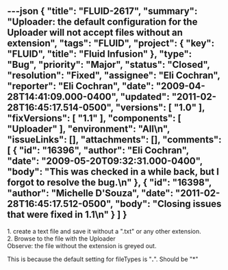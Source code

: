---json
{
  "title": "FLUID-2617",
  "summary": "Uploader: the default configuration for the Uploader will not accept files without an extension",
  "tags": "FLUID",
  "project": {
    "key": "FLUID",
    "title": "Fluid Infusion"
  },
  "type": "Bug",
  "priority": "Major",
  "status": "Closed",
  "resolution": "Fixed",
  "assignee": "Eli Cochran",
  "reporter": "Eli Cochran",
  "date": "2009-04-28T14:41:09.000-0400",
  "updated": "2011-02-28T16:45:17.514-0500",
  "versions": [
    "1.0"
  ],
  "fixVersions": [
    "1.1"
  ],
  "components": [
    "Uploader"
  ],
  "environment": "All\n",
  "issueLinks": [],
  "attachments": [],
  "comments": [
    {
      "id": "16396",
      "author": "Eli Cochran",
      "date": "2009-05-20T09:32:31.000-0400",
      "body": "This was checked in a while back, but I forgot to resolve the bug.\n"
    },
    {
      "id": "16398",
      "author": "Michelle D'Souza",
      "date": "2011-02-28T16:45:17.512-0500",
      "body": "Closing issues that were fixed in 1.1\n"
    }
  ]
}
---
1\. create a text file and save it without a ".txt" or any other extension.  \
2\. Browse to the file with the Uploader\
Observe: the file without the extension is greyed out.&#x20;

This is because the default setting for fileTypes is "**.**". Should be "\*"

        